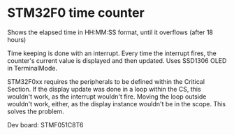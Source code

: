 # STM32F0 time counter

Shows the elapsed time in HH:MM:SS format, until it overflows (after 18 hours)

Time keeping is done with an interrupt. Every time the interrupt fires, the counter's current value
is displayed and then updated. Uses SSD1306 OLED in TerminalMode.

STM32F0xx requires the peripherals to be defined within the Critical Section. If the display update was done in a loop within the CS,
this wouldn't work, as the interrupt wouldn't fire. Moving the loop outside wouldn't work, either, as the display instance wouldn't be
in the scope. This solves the problem.

Dev board: STMF051C8T6

